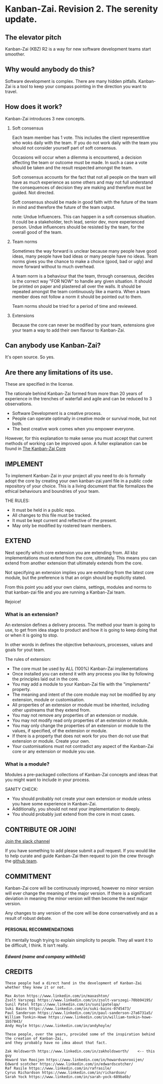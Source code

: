 # Kanban-Zai.  Revision 2.  The serenity update.

## The elevator pitch

Kanban-Zai (KBZ) R2 is a way for new software development teams start smoother.

## Why would anybody do this?

Software development is complex.  There are many hidden pitfalls.  Kanban-Zai is a tool to keep your compass pointing
in the direction you want to travel.

## How does it work?

Kanban-Zai introduces 3 new concepts.

1. Soft consensus

    Each team member has 1 vote.  This includes the client representitive who woks daily with the team.  If you 
    do not work daily with the team you should not consider yourself part of soft consensus.
    
    Occasions will occur when a dilemma is encountered, a decision affecting the team or outcome must be made.  In such
    a case a vote should be taken and the result respected amongst the team.
    
    Soft consensus accounts for the fact that not all people on the team will have as much experience as some others
    and may not full understand the consequences of decision they are making and therefore must be guided.  Not directed.
    
    Soft consensus should be made in good faith with the future of the team in mind and therefore the future of the
    team output.

    note: Undue Influencers.  This can happen in a soft consensus situation.  It could be a stakeholder, tech lead,
          senior dev, more experienced person.  Undue influencers should be resisted by the team, for the overall good
          of the team.

2.  Team norms

    Sometimes the way forward is unclear because many people have good ideas, many people have bad ideas or many people
    have no ideas.  Team norms gives you the chance to make a choice (good, bad or ugly) and move forward without
    to much overhead.
    
    A team norm is a behaviour that the team, through consensus, decides is the correct way "FOR NOW" to handle any
    given situation.  It should be printed on paper and plastered all over the walls.  It should be repeated amongst the
    team continuously like a mantra.  When a team member does not follow a norm it should be pointed out to them.
    
    Team norms should be tried for a period of time and reviewed.
    
3.  Extensions

    Because the core can never be modified by your team, extensions give your team a way to add their own flavour to 
    Kanban-Zai.

## Can anybody use Kanban-Zai?

It's open source.  So yes.

## Are there any limitations of its use.

These are specified in the license.

The rationale behind Kanban-Zai formed from more than 20 years of experience in the trenches of waterfall and agile 
and can be reduced to 3 observations.

* Software Development is a creative process.
* People can operate optimally in creative mode or survival mode, but not both.
* The best creative work comes when you empower everyone.  

However, for this explanation to make sense you must accept that current methods of working can be improved upon.  A 
fuller explanation can be found in [The Kanban-Zai Core](./core.md)

## IMPLEMENT

To implement Kanban-Zai in your project all you need to do is formally adopt the core by creating your own 
kanban-zai.yaml file in a public code repository of your choice.  This is a living document that file formalizes the 
ethical behaviours and boundries of your team.

THE RULES:
* It must be held in a public repo.
* All changes to this file must be tracked.
* It must be kept current and reflective of the present.
* May only be modified by rostered team members.



## EXTEND

Next specify which core extension you are extending from.  All kbz implementations must extend from the core, 
ultimately.  This means you can extend from another extension that ultimately extends from the core. 

Not specifying an extension implies you are extending from the latest core module, but the preference is that an origin 
should be explicitly stated.

From this point you add your own claims, settings, modules and norms to that kanban-zai file and you are running a 
Kanban-Zai team.

Rejoice!

### What is an extension?

An extension defines a delivery process.  The method your team is going to use, to get from idea stage to product and 
how it is going to keep doing that or when it is going to stop.  

In other words in defines the objective behaviours, processes, values and goals for yout team.

The rules of extension:

* The core must be used by ALL (100%) Kanban-Zai implementations
* Once installed you can extend it with any process you like by following the principles laid out in the core.
* You may add a module to your Kanban-Zai file with the "implements" property.
* The meaning and intent of the core module may not be modified by any extension, module or customisation.
* All properties of an extension or module must be inherited, including other upstreams that they extend from.
* You may not remove any properties of an extension or module.
* You may not modify read only properties of an extension or module.
* You may only change the properties of an extension or module to the values, if specified, of the extension or module.
* If there is a property that does not work for you then do not use that extension or module.  Create your own.
* Your customisations must not contradict any aspect of the Kanban-Zai core or any extension or module you use.

### What is a module?

Modules a pre-packaged collections of Kanban-Zai concepts and ideas that you might want to include in your process.

SANITY CHECK:

* You should probably not create your own extension or module unless you have some experience in Kanban-Zai.  
* Additionally, you should not nest your implementation to deeply.
* You should probably just extend from the core in most cases.

## CONTRIBUTE OR JOIN!

[Join the slack channel](https://join.slack.com/t/kanban-zai/shared_invite/zt-tdcgnpbm-xUoEytz6XbV16cmyPGPUSQ)

If you have something to add please submit a pull request. If you would like to help curate and guide Kanban-Zai then
 request to join the crew through the [github team](https://github.com/Kanban-Zai).

## COMMITMENT

Kanban-Zai core will be continuously improved, however no minor version will ever change the meaning of the major 
version.  If there is a significant deviation in meaning the minor version will then become the next major version.

Any changes to any version of the core will be done conservatively and as a result of robust debate.

 
#### PERSONAL RECOMMENDATIONS

It’s mentally tough trying to explain simplicity to people. 
They all want it to be difficult, I think. It isn’t really.

##### Edward (name and company withheld)


## CREDITS

    These people had a direct hand in the development of Kanban-Zai whether they knew it or not.
    
    Max Aston https://www.linkedin.com/in/maxashton/
    Zsolt Varszegi https://www.linkedin.com/in/zsolt-varszegi-70bb94195/
    Sunil Patel https://www.linkedin.com/in/sunilpatelqa/
    Suki Bains https://www.linkedin.com/in/suki-bains-0745473/
    Paul Sanderson https://www.linkedin.com/in/paul-sanderson-27a6731a5/
    William Tonkin-Howe https://www.linkedin.com/in/william-tonkin-howe-1b57843/
    Andy Hoyle https://www.linkedin.com/in/andyhoyle/
    
    These people, over the years, provided some of the inspiration behind the creation of Kanban-Zai,
    and they probably have no idea about that fact.
    
    Zak Holdsworth https://www.linkedin.com/in/zakholdsworth/    <-- this guy
    Howard Van Rooijen https://www.linkedin.com/in/howardvanrooijen/
    Edward scotcher https://www.linkedin.com/in/edwardscotcher/
    Raf Rasile https://www.linkedin.com/in/rafrasile/
    Cyrus Richardson https://www.linkedin.com/in/richardson/
    Sarah Yock https://www.linkedin.com/in/sarah-yock-689ba6b/
